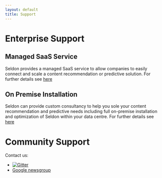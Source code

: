 ```yaml
---
layout: default
title: Support
---
```


# Enterprise Support

## **Managed SaaS Service**
Seldon provides a managed SaaS service to allow companies to easily connect and scale a content recommendation or predictive solution. For further details see [here](http://www.seldon.io/enterprise/)

## **On Premise Installation**
Seldon can provide custom consultancy to help you sole your content recommendation and predictive needs including full on-premise installation and optimization of Seldon within your data centre. For further details see [here](http://www.seldon.io/enterprise/)

# Community Support
Contact us:

  * [![Gitter](https://badges.gitter.im/Join%20Chat.svg)](https://gitter.im/SeldonIO/seldon-server?utm_source=badge&utm_medium=badge&utm_campaign=pr-badge)
  * [Google newsgroup](https://groups.google.com/forum/#!topic/seldon-users)

